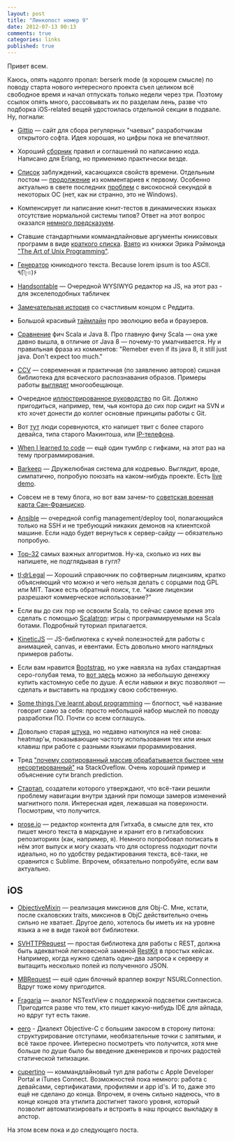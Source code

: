 ```yaml
---
layout: post
title: "Линкопост номер 9"
date: 2012-07-13 00:13
comments: true
categories: links
published: true
---
```


Привет всем. 

Каюсь, опять надолго пропал: berserk mode (в хорошем смысле) по поводу старта нового интересного проекта съел целиком всё свободное время и начал отпускать только недели через три. Поэтому ссылок опять много, рассовывать их по разделам лень, разве что подборка iOS-related вещей удостоилась отдельной секции в подвале. Ну, погнали:

<!--more-->

* [Gittip](https://www.gittip.com/) — сайт для сбора регулярных "чаевых" разработчикам открытого софта. Идея хорошая, но цифры пока не впечатляют.

* Хороший [сборник](http://www.erlang.se/doc/programming_rules.shtml) правил и соглашений по написанию кода. Написано для Erlang, но применимо практически везде.

* [Список](http://infiniteundo.com/post/25326999628/falsehoods-programmers-believe-about-time) заблуждений, касающихся свойств времени. Отдельным постом — [продолжение](http://infiniteundo.com/post/things-you-should-test) из комментариев к первому. Особенно актуально в свете последних [проблем](http://serverfault.com/questions/403732/anyone-else-experiencing-high-rates-of-linux-server-crashes-during-a-leap-second) с високосной секундой в некоторых ОС (нет, как ни странно, это не Windows).

* Компенсирует ли написание юнит-тестов в динамических языках отсутствие нормальной системы типов? Ответ на этот вопрос оказался [немного предсказуем](http://evanfarrer.blogspot.ca/2012/06/unit-testing-isnt-enough-you-need.html).

* Ставшие стандартными коммандлайновые аргументы юниксовых программ в виде [краткого списка](http://www.johndcook.com/blog/2011/05/12/command-option-patterns/). [Взято](http://www.catb.org/~esr/writings/taoup/html/ch10s05.html#id2948149) из книжки Эрика Рэймонда ["The Art of Unix Programming"](http://www.catb.org/~esr/writings/taoup/html/index.html).

* [Генератор](http://www.geertvanderploeg.com/unicode-gen/) юникодного текста. Because lorem ipsum is too ASCII. ٩(͡๏̯͡๏)۶

* [Handsontable](http://warpech.github.com/jquery-handsontable/index.html) — Очередной WYSIWYG редактор на JS, на этот раз - для экселеподобных табличек

* [Замечательная история](http://www.reddit.com/r/AskReddit/comments/vomtn/update_my_friends_call_me_a_scumbag_because_i/) со счастливым концом c Реддита.

* Большой красивый [таймлайн](http://www.evolutionoftheweb.com/) про эволюцию веба и браузеров. 

* [Сравнение](http://www.infoq.com/articles/java-8-vs-scala) фич Scala и Java 8. Про главную фичу Scala — она уже давно вышла, в отличие от Java 8 — почему-то умалчивается. Ну и правильная фраза из комментов: "Remeber even if its java 8, it still just java. Don't expect too much."

* [CCV](https://github.com/liuliu/ccv) — современная и практичная (по заявлению авторов) сишная библиотека для всяческого распознавания образов. Примеры работы [выглядят](http://libccv.org/post/introducing-ccv-milestone/) многообещающе.

* Очередное [иллюстрированное руководство](http://marklodato.github.com/visual-git-guide/index-en.html) по Git. Должно пригодиться, например, тем, чья контора до сих пор сидит на SVN и кто хочет донести до коллег основные принципы работы с Git.

* Вот [тут](http://www.theverge.com/2012/7/9/3148368/whats-the-most-ancient-thing-you-can-tweet-from) люди соревнуются, кто напишет твит с более старого девайса, типа старого Макинтоша, или [IP-телефона](http://tomsolari.id.au/post/26884513380/tweeting-from-a-cisco-7940).

* [When I learned to code](http://whenilearnedtocode.tumblr.com/) — ещё один тумблр с гифками, на этот раз на тему программирования.

* [Barkeep](http://getbarkeep.org/) — Дружелюбная система для кодревью. Выглядит, вроде, симпатично, попробую поюзать на каком-нибудь проекте. Есть [live demo](http://demo.getbarkeep.org/commits).

* Совсем не в тему блога, но вот вам зачем-то [советская военная карта Сан-Франциско](http://twitpic.com/a0izm9/full).

* [Ansible](http://ansible.github.com/) — очередной config management/deploy tool, полагающийся только на SSH и не требующий никаких демонов на клиентской машине. Если надо будет вернуться к сервер-сайду — обязательно попробую.

* [Top-32](http://www.risc.jku.at/people/ckoutsch/stuff/e_algorithms.html) самых важных алгоритмов. Ну-ка, сколько из них вы напишете, не подглядывая в гугл?

* [tl;drLegal](http://www.tldrlegal.com/) — Хороший справочник по софтверным лицензиям, кратко объясняющий что можно и чего нельзя делать с сорцами под GPL или MIT. Также есть обратный поиск, т.е. "какие лицензии разрешают коммерческое использование?"

* Если вы до сих пор не освоили Scala, то сейчас самое время это сделать с помощью [Scalatron](http://scalatron.github.com/): игры с программируемыми на Scala ботами. Подробный туториал прилагается.

* [KineticJS](http://www.kineticjs.com/) — JS-библиотека с кучей полезностей для работы с анимацией, canvas, и евентами. Есть довольно много наглядных примеров работы.

* Если вам нравится [Bootstrap](http://twitter.github.com/bootstrap/), но уже навязла на зубах стандартная серо-голубая тема, то [вот здесь](https://wrapbootstrap.com/) можно за небольшую денежку купить кастомную себе по душе. А если навыки и вкус позволяют — сделать и выставить на продажу свою собственную.

* [Some things I've learnt about programming](http://blog.jgc.org/2012/07/some-things-ive-learnt-about.html) — блогпост, чьё название говорит само за себя: просто небольшой набор мыслей по поводу разработки ПО. Почти со всем соглашусь.

* Довольно старая [штука](http://www.mahdiyusuf.com/post/9947002105/most-pressed-keys-and-programming-syntaxes-2), но недавно наткнулся на неё снова: heatmap'ы, показывающие частоту использования тех или иных клавиш при работе с разными языками прораммирования.

* Тред ["почему сортированный массив обрабатывается быстрее чем несортированный"](http://stackoverflow.com/questions/11227809/why-is-processing-a-sorted-array-faster-than-an-unsorted-array) на StackOveflow. Очень хороший пример и объяснение сути branch prediction.

* [Стартап](http://www.indooratlas.com/), создатели которого утверждают, что всё-таки решили проблему навигации внутри зданий при помощи замеров изменений магнитного поля. Интересная идея, лежавшая на поверхности. Посмотрим, что получится.

* [prose.io](http://prose.io/) — редактор контента для Гитхаба, в смысле для тех, кто пишет много текста в маркдауне и хранит его в гитхабовских репозиториях (как, например, я). Немного попробовал пописать в нём этот выпуск и могу сказать что для octopress подходит почти идеально, но по удобству редактирования текста, всё-таки, не сравнится с Sublime. Впрочем, обязательно попробуйте, если вам актуально.


## iOS

* [ObjectiveMixin](https://github.com/vl4dimir/ObjectiveMixin) — реализация миксинов для Obj-C. Мне, кстати, после скаловских traits, миксинов в ObjC действительно очень сильно не хватает. Другое дело, хотелось бы иметь их на уровне языка а не в виде такой вот библиотеки.

* [SVHTTPRequest](https://github.com/samvermette/SVHTTPRequest) — простая библиотека для работы с REST, должна быть адекватной легковесной заменой [RestKit](http://restkit.org/) в простых кейсах. Например, когда нужно сделать один-два запроса к серверу и вытащить несколько полей из полученного JSON.

* [MBRequest](https://github.com/mobiata/MBRequest) — ешё один блочный враппер вокруг NSURLConnection. Вдруг тоже кому пригодится.

* [Fragaria](https://github.com/mugginsoft/Fragaria) — аналог NSTextView с поддержкой подсветки синтаксиса. Пригодится разве что тем, кто пишет какую-нибудь IDE для айпада, но вдруг тут есть такие.

* [eero](http://eerolanguage.org/) - Диалект Objective-C с большим закосом в сторону питона: структурирование отступами, необязательные точки с запятыми, и всё такое прочее. Интересно посмотреть что получится, хотя мне больше по душе было бы введение дженериков и прочих радостей статической типизации.

* [cupertino](https://github.com/mattt/cupertino) — коммандлайновый тул для работы с Apple Developer Portal и iTunes Connect. Возможностей пока немного: работа с девайсами, сертификатами, профилями и app id's. И то, даже это ещё не сделано до конца. Впрочем, я очень сильно надеюсь, что в конце концов эта утилита достигнет такого уровня, который позволит автоматизировать и встроить в наш процесс выкладку в апстор.

На этом всем пока и до следующего поста.

